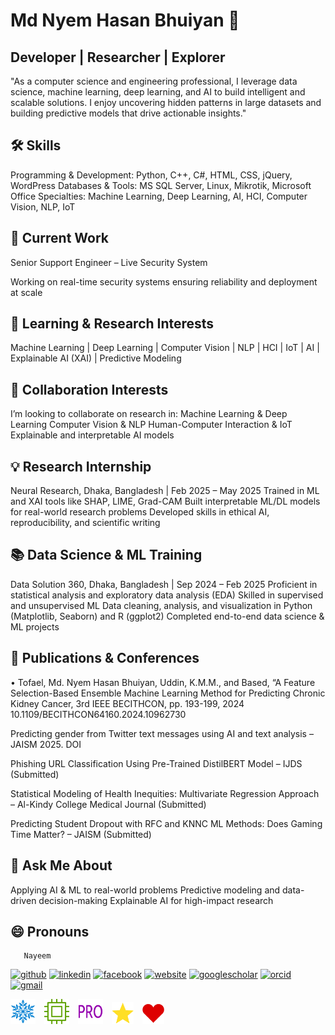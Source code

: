 # **Md Nyem Hasan Bhuiyan 👋**
   ## Developer | Researcher | Explorer

"As a computer science and engineering professional, I leverage data science, machine learning, deep learning, and AI to build intelligent and scalable solutions. I enjoy uncovering hidden patterns in large datasets and building predictive models that drive actionable insights."

## **🛠 Skills**

Programming & Development: Python, C++, C#, HTML, CSS, jQuery, WordPress
Databases & Tools: MS SQL Server, Linux, Mikrotik, Microsoft Office
Specialties: Machine Learning, Deep Learning, AI, HCI, Computer Vision, NLP, IoT

## **🔭 Current Work**

Senior Support Engineer – Live Security System

Working on real-time security systems ensuring reliability and deployment at scale

## **🌱 Learning & Research Interests**

Machine Learning | Deep Learning | Computer Vision | NLP | HCI | IoT | AI | Explainable AI (XAI) | Predictive Modeling

## **👯 Collaboration Interests**

I’m looking to collaborate on research in:
Machine Learning & Deep Learning
Computer Vision & NLP
Human-Computer Interaction & IoT
Explainable and interpretable AI models

## **💡 Research Internship**

Neural Research, Dhaka, Bangladesh | Feb 2025 – May 2025
Trained in ML and XAI tools like SHAP, LIME, Grad-CAM
Built interpretable ML/DL models for real-world research problems
Developed skills in ethical AI, reproducibility, and scientific writing

## **📚 Data Science & ML Training**

Data Solution 360, Dhaka, Bangladesh | Sep 2024 – Feb 2025
Proficient in statistical analysis and exploratory data analysis (EDA)
Skilled in supervised and unsupervised ML
Data cleaning, analysis, and visualization in Python (Matplotlib, Seaborn) and R (ggplot2)
Completed end-to-end data science & ML projects

## **📝 Publications & Conferences**

•	Tofael, Md. Nyem Hasan Bhuiyan, Uddin, K.M.M., and Based, “A Feature Selection-Based Ensemble Machine Learning Method for Predicting Chronic Kidney Cancer, 3rd IEEE BECITHCON, pp. 193-199, 2024 10.1109/BECITHCON64160.2024.10962730 

Predicting gender from Twitter text messages using AI and text analysis – JAISM 2025. DOI

Phishing URL Classification Using Pre-Trained DistilBERT Model – IJDS (Submitted)

Statistical Modeling of Health Inequities: Multivariate Regression Approach – Al-Kindy College Medical Journal (Submitted)

Predicting Student Dropout with RFC and KNNC ML Methods: Does Gaming Time Matter? – JAISM (Submitted)

## **💬 Ask Me About**

Applying AI & ML to real-world problems
Predictive modeling and data-driven decision-making
Explainable AI for high-impact research

## 😄 Pronouns
       Nayeem


[<img src='https://cdn.jsdelivr.net/npm/simple-icons@3.0.1/icons/github.svg' alt='github' height='40'>](https://github.com/hasannyem)  [<img src='https://cdn.jsdelivr.net/npm/simple-icons@3.0.1/icons/linkedin.svg' alt='linkedin' height='40'>](https://www.linkedin.com/in/md-nyem-hasan-bhuiyan-80162433a/)  [<img src='https://cdn.jsdelivr.net/npm/simple-icons@3.0.1/icons/facebook.svg' alt='facebook' height='40'>](https://www.facebook.com/mebnh)  [<img src='https://cdn.jsdelivr.net/npm/simple-icons@3.0.1/icons/icloud.svg' alt='website' height='40'>](https://sites.google.com/view/nyemhasan?usp=sharing)  [<img src='https://cdn.jsdelivr.net/npm/simple-icons@3.0.1/icons/googlescholar.svg' alt='googlescholar' height='40'>](https://scholar.google.com/citations?hl=en&authuser=2&user=Sbu4y_sAAAAJ)  [<img src='https://cdn.jsdelivr.net/npm/simple-icons@3.0.1/icons/orcid.svg' alt='orcid' height='40'>](https://orcid.org/0009-0001-6409-4005)  [<img src='https://cdn.jsdelivr.net/npm/simple-icons@3.0.1/icons/gmail.svg' alt='gmail' height='40'>](nyemhasan.diu@gmail.com)  

<a href='https://archiveprogram.github.com/'><img src='https://raw.githubusercontent.com/acervenky/animated-github-badges/master/assets/acbadge.gif' width='40' height='40'></a> <a href='https://docs.github.com/en/developers'><img src='https://raw.githubusercontent.com/acervenky/animated-github-badges/master/assets/devbadge.gif' width='40' height='40'></a> <a href='https://github.com/pricing'><img src='https://raw.githubusercontent.com/acervenky/animated-github-badges/master/assets/pro.gif' width='40' height='40'></a> <a href='https://stars.github.com/'><img src='https://raw.githubusercontent.com/acervenky/animated-github-badges/master/assets/starbadge.gif' width='35' height='35'></a> <a href='https://docs.github.com/en/github/supporting-the-open-source-community-with-github-sponsors'><img src='https://raw.githubusercontent.com/acervenky/animated-github-badges/master/assets/sponsorbadge.gif' width='35' height='35'></a> 


